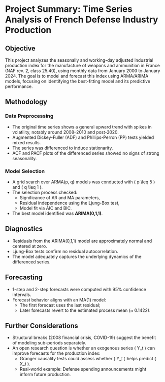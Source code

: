 # Project Summary: Time Series Analysis of French Defense Industry Production

## Objective

This project analyzes the seasonally and working-day adjusted industrial production index for the manufacture of weapons and ammunition in France (NAF rev. 2, class 25.40), using monthly data from January 2000 to January 2024. The goal is to model and forecast this index using ARMA/ARIMA models, focusing on identifying the best-fitting model and its predictive performance.

## Methodology

### Data Preprocessing

- The original time series shows a general upward trend with spikes in volatility, notably around 2008–2010 and post-2020.
- Augmented Dickey-Fuller (ADF) and Phillips-Perron (PP) tests yielded mixed results.
- The series was differenced to induce stationarity.
- ACF and PACF plots of the differenced series showed no signs of strong seasonality.

### Model Selection

- A grid search over ARMA(p, q) models was conducted with \( p \leq 5 \) and \( q \leq 1 \).
- The selection process checked:
  - Significance of AR and MA parameters,
  - Residual independence using the Ljung-Box test,
  - Model fit via AIC and BIC.
- The best model identified was **ARIMA(0,1,1)**.

## Diagnostics

- Residuals from the ARIMA(0,1,1) model are approximately normal and centered at zero.
- Ljung-Box tests confirm no residual autocorrelation.
- The model adequately captures the underlying dynamics of the differenced series.

## Forecasting

- 1-step and 2-step forecasts were computed with 95% confidence intervals.
- Forecast behavior aligns with an MA(1) model:
  - The first forecast uses the last residual;
  - Later forecasts revert to the estimated process mean (≈ 0.1422).

## Further Considerations

- Structural breaks (2008 financial crisis, COVID-19) suggest the benefit of modeling sub-periods separately.
- An open research question is whether an exogenous series \( Y_t \) can improve forecasts for the production index:
  - Granger causality tests could assess whether \( Y_t \) helps predict \( X_t \).
  - Real-world example: Defense spending announcements might inform future production.
